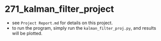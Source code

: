 # 271_kalman_filter_project
- see `Project Report.md` for details on this project.
- to run the program, simply run the `kalman_filter_proj.py`, and results will be plotted.
